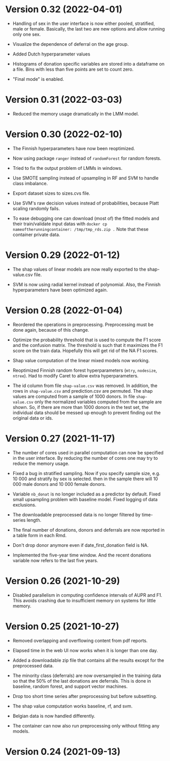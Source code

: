 # Version 0.32 (2022-04-01)

* Handling of sex in the user interface is now either pooled, stratified, male or female. Basically, the last two
  are new options and allow running only one sex.
  
* Visualize the dependence of deferral on the age group.

* Added Dutch hyperparameter values

* Histograms of donation specific variables are stored into a dataframe on a file. Bins with
  less than five points are set to count zero.
  
* "Final mode" is enabled.

# Version 0.31 (2022-03-03)

* Reduced the memory usage dramatically in the LMM model.

# Version 0.30 (2022-02-10)

* The Finnish hyperparameters have now been reoptimized.

* Now using package `ranger` instead of `randomForest` for random forests.

* Tried to fix the output problem of LMMs in windows.

* Use SMOTE sampling instead of upsampling in RF and SVM to handle class imbalance.

* Export dataset sizes to sizes.cvs file.

* Use SVM's raw decision values instead of probabilities, because Platt scaling randomly fails. 

* To ease debugging one can download (most of) the fitted models and their train/validate input datas with
  `docker cp nameoftherunningcontainer: /tmp/tmp_rds.zip .`
  Note that these container private data.

# Version 0.29 (2022-01-12)

* The shap values of linear models are now really exported to the shap-value.csv file.

* SVM is now using radial kernel instead of polynomial. Also, the Finnish hyperparameters have been optimized again.

# Version 0.28 (2022-01-04)

* Reordered the operations in preprocessing. Preprocessing must be done again, because of this change.

* Optimize the probability threshold that is used to compute the F1 score and the confusion matrix. The threshold 
  is such that it maximizes the F1 score on the train data. Hopefully this will get rid of the NA F1 scores.
  
* Shap value computation of the linear mixed models now working.
  
* Reoptimized Finnish random forest hyperparameters (`mtry`, `nodesize`, `ntree`). Had to modify Caret to
  allow extra hyperparameters.
  
* The id column from file `shap-value.csv` was removed. In addition, the rows in `shap-value.csv` and prediction.csv
  are permuted. The shap values are computed from a sample of 1000 donors. In file `shap-value.csv` only the normalized
  variables computed from the sample are shown. So, if there are more than 1000 donors in the test set, the individual data
  should be messed up enough to prevent finding out the original data or ids.

# Version 0.27 (2021-11-17)

* The number of cores used in parallel computation can now be specified in the user interface.
  By reducing the number of cores one may try to reduce the memory usage.
  
* Fixed a bug in stratified sampling. Now if you specify sample size, e.g. 10 000 and stratify by sex is selected.
  then in the sample there will 10 000 male donors and 10 000 female donors.
  
* Variable `nb_donat` is no longer included as a predictor by default. Fixed small upsampling problem with baseline model.
  Fixed logging of data exclusions. 

* The downloadable preprocessed data is no longer filtered by time-series length.

* The final number of donations, donors and deferrals are now reported in a table form in each Rmd.

* Don't drop donor anymore even if date_first_donation field is NA.

* Implemented the five-year time window. And the recent donations variable now refers to the last five years.

# Version 0.26 (2021-10-29)

* Disabled parallelism in computing confidence intervals of AUPR and F1. This avoids crashing due to insufficient memory
  on systems for little memory.
  
# Version 0.25 (2021-10-27)

* Removed overlapping and overflowing content from pdf reports.

* Elapsed time in the web UI now works when it is longer than one day.

* Added a downloadable zip file that contains all the results except for the preprocessed data.

* The minority class (deferrals) are now oversampled in the training data so that the 50% of the last donations
  are deferrals. This is done in baseline, random forest, and support vector machines.
  
* Drop too short time series after preprocessing but before subsetting.

* The shap value computation works baseline, rf, and svm.

* Belgian data is now handled differently.

* The container can now also run preprocessing only without fitting any models.

# Version 0.24 (2021-09-13)
